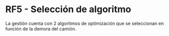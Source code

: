 # RF5 - Selección de algoritmo
La gestión cuenta con 2 algoritmos de optimización que se seleccionan en función de la demora del camión.
